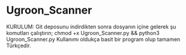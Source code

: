 # Ugroon_Scanner
KURULUM: Git deposunu indirdikten sonra dosyanın içine gelerek şu komutları çalıştırın;
chmod +x Ugroon_Scanner.py && python3 Ugroon_Scanner.py
Kullanımı oldukça basit bir program olup tamamen Türkçedir.
